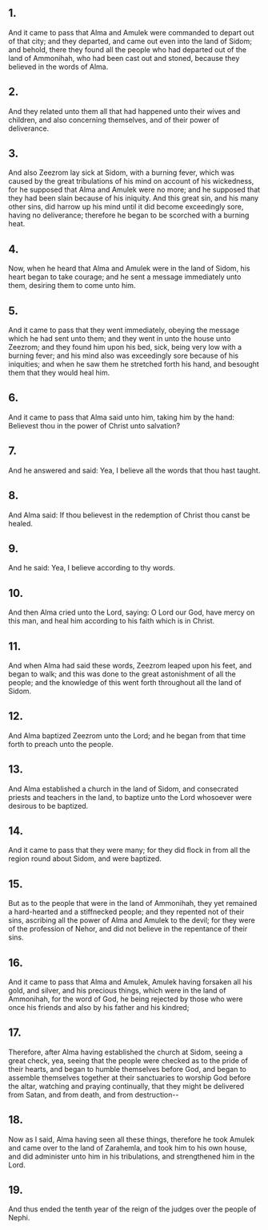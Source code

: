 ## 1.
And it came to pass that Alma and Amulek were commanded to depart out of that city; and they departed, and came out even into the land of Sidom; and behold, there they found all the people who had departed out of the land of Ammonihah, who had been cast out and stoned, because they believed in the words of Alma.
## 2.
And they related unto them all that had happened unto their wives and children, and also concerning themselves, and of their power of deliverance.
## 3.
And also Zeezrom lay sick at Sidom, with a burning fever, which was caused by the great tribulations of his mind on account of his wickedness, for he supposed that Alma and Amulek were no more; and he supposed that they had been slain because of his iniquity. And this great sin, and his many other sins, did harrow up his mind until it did become exceedingly sore, having no deliverance; therefore he began to be scorched with a burning heat.
## 4.
Now, when he heard that Alma and Amulek were in the land of Sidom, his heart began to take courage; and he sent a message immediately unto them, desiring them to come unto him.
## 5.
And it came to pass that they went immediately, obeying the message which he had sent unto them; and they went in unto the house unto Zeezrom; and they found him upon his bed, sick, being very low with a burning fever; and his mind also was exceedingly sore because of his iniquities; and when he saw them he stretched forth his hand, and besought them that they would heal him.
## 6.
And it came to pass that Alma said unto him, taking him by the hand: Believest thou in the power of Christ unto salvation?
## 7.
And he answered and said: Yea, I believe all the words that thou hast taught.
## 8.
And Alma said: If thou believest in the redemption of Christ thou canst be healed.
## 9.
And he said: Yea, I believe according to thy words.
## 10.
And then Alma cried unto the Lord, saying: O Lord our God, have mercy on this man, and heal him according to his faith which is in Christ.
## 11.
And when Alma had said these words, Zeezrom leaped upon his feet, and began to walk; and this was done to the great astonishment of all the people; and the knowledge of this went forth throughout all the land of Sidom.
## 12.
And Alma baptized Zeezrom unto the Lord; and he began from that time forth to preach unto the people.
## 13.
And Alma established a church in the land of Sidom, and consecrated priests and teachers in the land, to baptize unto the Lord whosoever were desirous to be baptized.
## 14.
And it came to pass that they were many; for they did flock in from all the region round about Sidom, and were baptized.
## 15.
But as to the people that were in the land of Ammonihah, they yet remained a hard-hearted and a stiffnecked people; and they repented not of their sins, ascribing all the power of Alma and Amulek to the devil; for they were of the profession of Nehor, and did not believe in the repentance of their sins.
## 16.
And it came to pass that Alma and Amulek, Amulek having forsaken all his gold, and silver, and his precious things, which were in the land of Ammonihah, for the word of God, he being rejected by those who were once his friends and also by his father and his kindred;
## 17.
Therefore, after Alma having established the church at Sidom, seeing a great check, yea, seeing that the people were checked as to the pride of their hearts, and began to humble themselves before God, and began to assemble themselves together at their sanctuaries to worship God before the altar, watching and praying continually, that they might be delivered from Satan, and from death, and from destruction--
## 18.
Now as I said, Alma having seen all these things, therefore he took Amulek and came over to the land of Zarahemla, and took him to his own house, and did administer unto him in his tribulations, and strengthened him in the Lord.
## 19.
And thus ended the tenth year of the reign of the judges over the people of Nephi.
